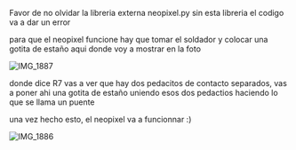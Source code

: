 
Favor de no olvidar la libreria externa neopixel.py 
sin esta libreria el codigo va a dar un error 


para que el neopixel funcione hay que tomar el soldador y colocar una gotita de estaño aqui donde voy a mostrar en la foto 

![IMG_1887](https://github.com/user-attachments/assets/b2d59f66-ca99-483b-9b7d-6c1a7a4955d4)

donde dice R7 vas a ver que hay dos pedacitos de contacto separados, vas a poner ahi una gotita de estaño uniendo esos dos pedactios haciendo lo que se llama un puente




una vez hecho esto, el neopixel va a funcionnar :)

![IMG_1886](https://github.com/user-attachments/assets/fc972596-ee60-474d-805f-0de0789e0754)
